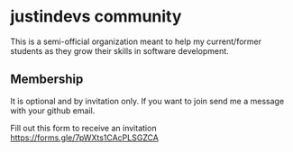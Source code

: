 # justindevs community
This is a semi-official organization meant to help my current/former students as they grow their skills in software development.

## Membership
It is optional and by invitation only. If you want to join send me a message with your github email.

Fill out this form to receive an invitation https://forms.gle/7pWXts1CAcPLSGZCA
